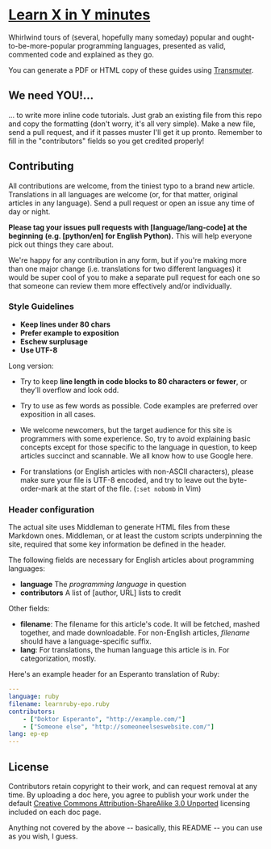 # [Learn X in Y minutes](http://learnxinyminutes.com)

Whirlwind tours of (several, hopefully many someday) popular and
ought-to-be-more-popular programming languages, presented as valid,
commented code and explained as they go.

You can generate a PDF or HTML copy of these guides using [Transmuter](https://github.com/eMxyzptlk/transmuter).

## We need YOU!...

... to write more inline code tutorials. Just grab an existing file from
this repo and copy the formatting (don't worry, it's all very simple).
Make a new file, send a pull request, and if it passes muster I'll get it up pronto.
Remember to fill in the "contributors" fields so you get credited
properly!

## Contributing

All contributions are welcome, from the tiniest typo to a brand new article. Translations
in all languages are welcome (or, for that matter, original articles in any language).
Send a pull request or open an issue any time of day or night.

**Please tag your issues pull requests with [language/lang-code] at the beginning**
**(e.g. [python/en] for English Python).** This will help everyone pick out things they
care about.

We're happy for any contribution in any form, but if you're making more than one major change
(i.e. translations for two different languages) it would be super cool of you to make a
separate pull request for each one so that someone can review them more effectively and/or
individually.

### Style Guidelines

* **Keep lines under 80 chars**
* **Prefer example to exposition**
* **Eschew surplusage**
* **Use UTF-8**

Long version:

* Try to keep **line length in code blocks to 80 characters or fewer**, or they'll overflow
  and look odd.

* Try to use as few words as possible. Code examples are preferred over exposition in all cases.

* We welcome newcomers, but the target audience for this site is programmers with some experience.
  So, try to avoid explaining basic concepts except for those specific to the language in question,
  to keep articles succinct and scannable. We all know how to use Google here.

* For translations (or English articles with non-ASCII characters), please make sure your file is
  UTF-8 encoded, and try to leave out the byte-order-mark at the start of the file. (`:set nobomb` in Vim)

### Header configuration

The actual site uses Middleman to generate HTML files from these Markdown ones. Middleman, or at least
the custom scripts underpinning the site, required that some key information be defined in the header.

The following fields are necessary for English articles about programming languages:

* **language** The *programming language* in question
* **contributors** A list of [author, URL] lists to credit

Other fields:

* **filename**: The filename for this article's code. It will be fetched, mashed together, and made downloadable.
  For non-English articles, *filename* should have a language-specific suffix.
* **lang**: For translations, the human language this article is in. For categorization, mostly.

Here's an example header for an Esperanto translation of Ruby:

```yaml
---
language: ruby
filename: learnruby-epo.ruby
contributors:
    - ["Doktor Esperanto", "http://example.com/"]
    - ["Someone else", "http://someoneelseswebsite.com/"]
lang: ep-ep
---
```

## License

Contributors retain copyright to their work, and can request removal at any time.
By uploading a doc here, you agree to publish your work under the default
[Creative Commons Attribution-ShareAlike 3.0 Unported](http://creativecommons.org/licenses/by-sa/3.0/deed.en_US)
licensing included on each doc page.

Anything not covered by the above -- basically, this README -- you can use
as you wish, I guess.
